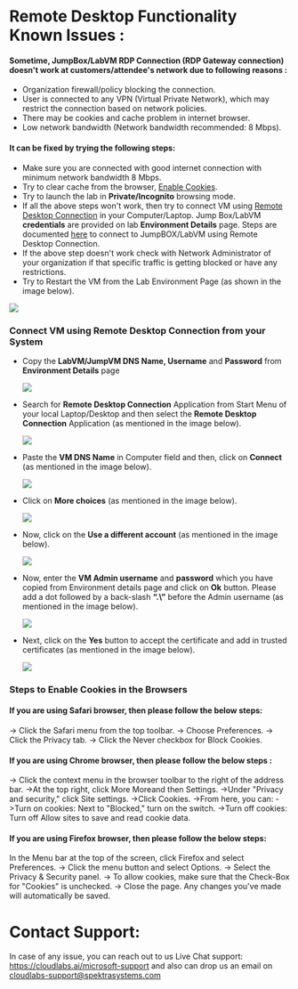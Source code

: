 # Remote Desktop Functionality Known Issues :

#### Sometime, JumpBox/LabVM RDP Connection (RDP Gateway connection) doesn't work at customers/attendee's network due to following reasons :
  * Organization firewall/policy blocking the connection.
  * User is connected to any VPN (Virtual Private Network), which may restrict the connection based on network policies.
  * There may be cookies and cache problem in internet browser.
  * Low network bandwidth (Network bandwidth recommended: 8 Mbps).

#### It can be fixed by trying the following steps:
  * Make sure you are connected with good internet connection with minimum network bandwidth 8 Mbps.
  * Try to clear cache from the browser, [Enable Cookies](#steps-to-enable-cookies-in-the-browsers). 
  * Try to launch the lab in **Private/Incognito** browsing mode.
  * If all the above steps won't work, then try to connect VM using [Remote Desktop Connection](#connect-vm-using-remote-desktop-connection-from-your-system) in your Computer/Laptop. Jump Box/LabVM **credentials** are provided on lab **Environment Details** page. Steps are documented [here](#connect-vm-using-remote-desktop-connection-from-your-system) to connect to JumpBOX/LabVM using Remote Desktop Connection. 
  * If the above step doesn't work check with Network Administrator of your organization if that specific traffic is getting blocked or have any restrictions.
  * Try to Restart the VM from the Lab Environment Page (as shown in the image below).

   ![](https://github.com/CloudLabsAI-Azure/Know-Before-You-Go/blob/main/Labs/images/RDPoverHTTP%201.png)
  
### Connect VM using Remote Desktop Connection from your System

* Copy the **LabVM/JumpVM DNS Name, Username** and **Password** from **Environment Details** page 

  ![](https://github.com/CloudLabsAI-Azure/Know-Before-You-Go/blob/main/Labs/images/copypasteissue-2.png)

* Search for **Remote Desktop Connection** Application from Start Menu of your local Laptop/Desktop and then select the **Remote Desktop Connection** Application (as mentioned in the image below).

  ![](https://github.com/CloudLabsAI-Azure/Know-Before-You-Go/blob/main/Labs/images/copypasteissue-3.png)

* Paste the **VM DNS Name** in Computer field and then, click on **Connect** (as mentioned in the image below).

  ![](https://github.com/CloudLabsAI-Azure/Know-Before-You-Go/blob/main/Labs/images/copypasteissue-4.png)

* Click on **More choices** (as mentioned in the image below).

  ![](https://github.com/CloudLabsAI-Azure/Know-Before-You-Go/blob/main/Labs/images/copypasteissue-5.png)

* Now, click on the **Use a different account** (as mentioned in the image below).

  ![](https://github.com/CloudLabsAI-Azure/Know-Before-You-Go/blob/main/Labs/images/copypasteissue-6.png)

* Now, enter the **VM Admin username** and **password** which you have copied from Environment details page and click on **Ok** button. Please add a dot followed by a back-slash **“.\”** before the Admin username (as mentioned in the image below).

  ![](https://github.com/CloudLabsAI-Azure/Know-Before-You-Go/blob/main/Labs/images/copypasteissue-7.png)

* Next, click on the **Yes** button to accept the certificate and add in trusted certificates (as mentioned in the image below).

  ![](https://github.com/CloudLabsAI-Azure/Know-Before-You-Go/blob/main/Labs/images/copypasteissue-8.png)
  
### Steps to Enable Cookies in the Browsers

#### If you are using Safari browser, then please follow the below steps:

 ->  Click the Safari menu from the top toolbar.
 ->  Choose Preferences.
 ->  Click the Privacy tab.
 ->  Click the Never checkbox for Block Cookies.

#### If you are using Chrome browser, then please follow the below steps : 

 -> Click the context menu in the browser toolbar to the right of the address bar.
 ->At the top right, click More Moreand then Settings.
->Under "Privacy and security," click Site settings.
->Click Cookies.
->From here, you can:
->Turn on cookies: Next to "Blocked," turn on the switch.
->Turn off cookies: Turn off Allow sites to save and read cookie data.

#### If you are using Firefox browser, then please follow the below steps: 


In the Menu bar at the top of the screen, click Firefox and select Preferences.
-> Click the menu button and select Options.
-> Select the Privacy & Security panel. 
-> To allow cookies, make sure that the Check-Box for "Cookies" is unchecked.
-> Close the page. Any changes you've made will automatically be saved.
  
# Contact Support:

In case of any issue, you can reach out to us Live Chat support: https://cloudlabs.ai/microsoft-support and also can drop us an email on cloudlabs-support@spektrasystems.com

